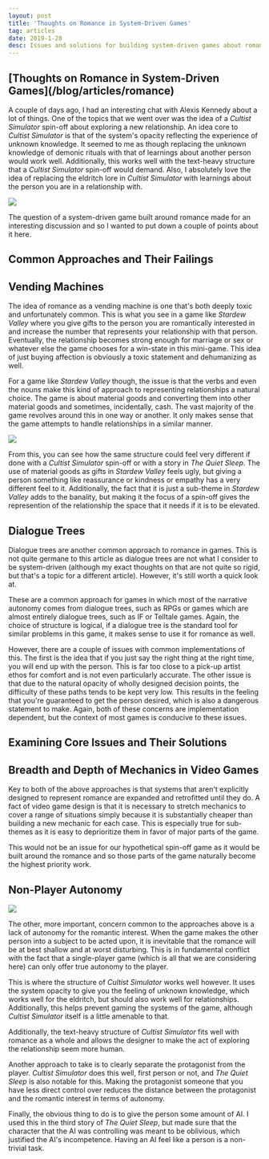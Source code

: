 ```yaml
---
layout: post
title: 'Thoughts on Romance in System-Driven Games'
tag: articles
date: 2019-1-20
desc: Issues and solutions for building system-driven games about romance.
---
```

<h2>[Thoughts on Romance in System-Driven Games](/blog/articles/romance)</h2>

A couple of days ago, I had an interesting chat with Alexis Kennedy about a lot of things. One of the topics that we went over was the idea of a *Cultist Simulator* spin-off about exploring a new relationship. An idea core to *Cultist Simulator* is that of the system's opacity reflecting the experience of unknown knowledge. It seemed to me as though replacing the unknown knowledge of demonic rituals with that of learnings about another person would work well. Additionally, this works well with the text-heavy structure that a *Cultist Simulator* spin-off would demand. Also, I absolutely love the idea of replacing the eldritch lore in *Cultist Simulator* with learnings about the person you are in a relationship with.

<img src="/blogImages/cultistSimulator.png" />

The question of a system-driven game built around romance made for an interesting discussion and so I wanted to put down a couple of points about it here.

## Common Approaches and Their Failings
## Vending Machines

The idea of romance as a vending machine is one that's both deeply toxic and unfortunately common. This is what you see in a game like *Stardew Valley* where you give gifts to the person you are romantically interested in and increase the number that represents your relationship with that person. Eventually, the relationship becomes strong enough for marriage or sex or whatever else the game chooses for a win-state in this mini-game. This idea of just buying affection is obviously a toxic statement and dehumanizing as well.


For a game like *Stardew Valley* though, the issue is that the verbs and even the nouns make this kind of approach to representing relationships a natural choice. The game is about material goods and converting them into other material goods and sometimes, incidentally, cash. The vast majority of the game revolves around this in one way or another. It only makes sense that the game attempts to handle relationships in a similar manner.

<img src="/blogImages/stardew.png" />

From this, you can see how the same structure could feel very different if done with a *Cultist Simulator* spin-off or with a story in *The Quiet Sleep*. The use of material goods as gifts in *Stardew Valley* feels ugly, but giving a person something like reassurance or kindness or empathy has a very different feel to it. Additionally, the fact that it is just a sub-theme in *Stardew Valley* adds to the banality, but making it the focus of a spin-off gives the represention of the relationship the space that it needs if it is to be elevated.

## Dialogue Trees

Dialogue trees are another common approach to romance in games. This is not quite germane to this article as dialogue trees are not what I consider to be system-driven (although my exact thoughts on that are not quite so rigid, but that's a topic for a different article). However, it's still worth a quick look at.


These are a common approach for games in which most of the narrative autonomy comes from dialogue trees, such as RPGs or games which are almost entirely dialogue trees, such as IF or Telltale games. Again, the choice of structure is logical, if a dialogue tree is the standard tool for similar problems in this game, it makes sense to use it for romance as well.


However, there are a couple of issues with common implementations of this. The first is the idea that if you just say the right thing at the right time, you will end up with the person. This is far too close to a pick-up artist ethos for comfort and is not even particularly accurate. The other issue is that due to the natural opacity of wholly designed decision points, the difficulty of these paths tends to be kept very low. This results in the feeling that you're guaranteed to get the person desired, which is also a dangerous statement to make. Again, both of these concerns are implementation dependent, but the context of most games is conducive to these issues.

## Examining Core Issues and Their Solutions
## Breadth and Depth of Mechanics in Video Games

Key to both of the above approaches is that systems that aren't explicitly designed to represent romance are expanded and retrofitted until they do. A fact of video game design is that it is necessary to stretch mechanics to cover a range of situations simply because it is substantially cheaper than building a new mechanic for each case. This is especially true for sub-themes as it is easy to deprioritize them in favor of major parts of the game.


This would not be an issue for our hypothetical spin-off game as it would be built around the romance and so those parts of the game naturally become the highest priority work.

## Non-Player Autonomy
<img src="/blogImages/tqs_emotion.png" />

The other, more important, concern common to the approaches above is a lack of autonomy for the romantic interest. When the game makes the other person into a subject to be acted upon, it is inevitable that the romance will be at best shallow and at worst disturbing. This is in fundamental conflict with the fact that a single-player game (which is all that we are considering here) can only offer true autonomy to the player.


This is where the structure of *Cultist Simulator* works well however. It uses the system opacity to give you the feeling of unknown knowledge, which works well for the eldritch, but should also work well for relationships. Additionally, this helps prevent gaming the systems of the game, although *Cultist Simulator* itself is a little amenable to that.


Additionally, the text-heavy structure of *Cultist Simulator* fits well with romance as a whole and allows the designer to make the act of exploring the relationship seem more human.


Another approach to take is to clearly separate the protagonist from the player. *Cultist Simulator* does this well, first person or not, and *The Quiet Sleep* is also notable for this. Making the protagonist someone that you have less direct control over reduces the distance between the protagonist and the romantic interest in terms of autonomy.


Finally, the obvious thing to do is to give the person some amount of AI. I used this in the third story of *The Quiet Sleep*, but made sure that the character that the AI was controlling was meant to be oblivious, which justified the AI's incompetence. Having an AI feel like a person is a non-trivial task.

